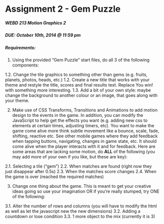 Assignment 2 - Gem Puzzle
=========

##### WEBD 213 Motion Graphics 2
##### DUE: October 10th, 2014 @ 11:59 pm

##### Requirements:

1. Using the provided “Gem Puzzle” start files, do all 3 of the following components:

1.2. Change the tile graphics to something other than gems (e.g. fruits, planets, photos, heads, etc.)1.2. Create a new title that works with your theme and restyle the title, scores and final results text. Replace You win! with something more interesting.
1.3. Add a bit of your own style: maybe change the background to another colour or an image, that goes along with your theme.

2. Make use of CSS Transforms, Transitions and Animations to add motion design to the events in the game. In addition, you can modify the JavaScript to help get the effects you want (e.g. adding new css to elements at certain times, adjusting timers, etc). You want to make the game come alive more think subtle movement like a bounce, scale, fade, shifting, reactive etc. See other mobile games where they add feedback when tapping buttons, navigating, changes in game state, etc. It should come alive when the player interacts with it and for feedback. Here are some areas that are lacking some motion, do **ALL** of the following (you may add more of your own if you like, but these are key):

2.1. Selecting a tile (“gem”)
2.2. When matches are found (right now they just disappear after 0.5s)
2.3. When the matches score changes2.4. When the game is over (reached the required matches)

3. Change one thing about the game. This is meant to get your creative ideas going so use your imagination OR if you’re really stumped, try ONE of the following:

3.1. Alter the number of rows and columns (you will have to modify the html as well as let the javascript new the new dimensions)
3.2. Adding a countdown or lose condition3.3. 1 more object to the mix (currently it is 3)






